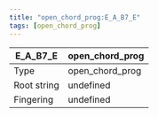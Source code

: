 ```yaml
---
title: "open_chord_prog:E_A_B7_E"
tags: [open_chord_prog]
---
```


|E_A_B7_E|open_chord_prog|
|---|---|
|Type|open_chord_prog|
|Root string|undefined|
|Fingering|undefined|


